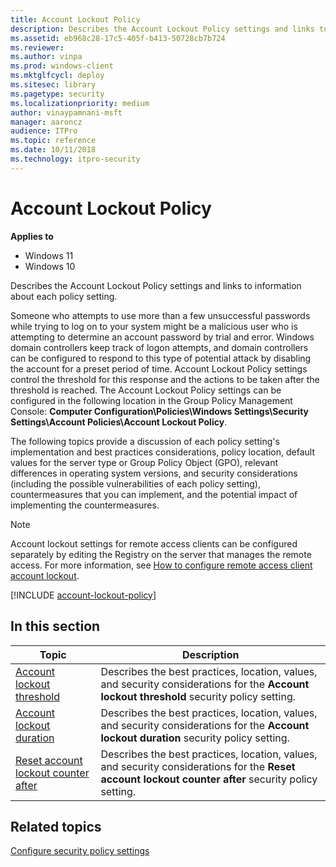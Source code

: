 ```yaml
---
title: Account Lockout Policy
description: Describes the Account Lockout Policy settings and links to information about each policy setting.
ms.assetid: eb968c28-17c5-405f-b413-50728cb7b724
ms.reviewer:
ms.author: vinpa
ms.prod: windows-client
ms.mktglfcycl: deploy
ms.sitesec: library
ms.pagetype: security
ms.localizationpriority: medium
author: vinaypamnani-msft
manager: aaroncz
audience: ITPro
ms.topic: reference
ms.date: 10/11/2018
ms.technology: itpro-security
---
```


# Account Lockout Policy

**Applies to**
-   Windows 11
-   Windows 10

Describes the Account Lockout Policy settings and links to information about each policy setting.

Someone who attempts to use more than a few unsuccessful passwords while trying to log on to your system might be a malicious user who is attempting to determine an account password by trial and error. Windows domain controllers keep track of logon attempts, and domain controllers can be configured to respond to this type of potential attack by disabling the account for a preset period of time. Account Lockout Policy settings control the threshold for this response and the actions to be taken after the threshold is reached. The Account Lockout Policy settings can be configured in the following location in the Group Policy Management Console: **Computer Configuration\\Policies\\Windows Settings\\Security Settings\\Account Policies\\Account Lockout Policy**.

The following topics provide a discussion of each policy setting's implementation and best practices considerations, policy location, default values for the server type or Group Policy Object (GPO), relevant differences in operating system versions, and security considerations (including the possible vulnerabilities of each policy setting), countermeasures that you can implement, and the potential impact of implementing the countermeasures.

>[!NOTE]
>Account lockout settings for remote access clients can be configured separately by editing the Registry on the server that manages the remote access. For more information, see [How to configure remote access client account lockout](/troubleshoot/windows-server/networking/configure-remote-access-client-account-lockout).

[!INCLUDE [account-lockout-policy](../../../../includes/licensing/account-lockout-policy.md)]

## In this section

| Topic | Description |
| - | - |
| [Account lockout threshold](account-lockout-threshold.md) | Describes the best practices, location, values, and security considerations for the **Account lockout threshold** security policy setting. |
| [Account lockout duration](account-lockout-duration.md) | Describes the best practices, location, values, and security considerations for the **Account lockout duration** security policy setting. |
| [Reset account lockout counter after](reset-account-lockout-counter-after.md) | Describes the best practices, location, values, and security considerations for the **Reset account lockout counter after** security policy setting. |

## Related topics

[Configure security policy settings](how-to-configure-security-policy-settings.md)


